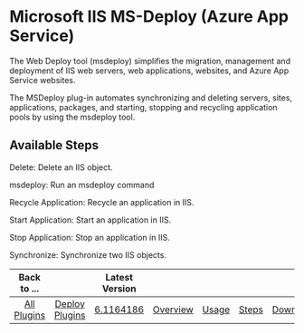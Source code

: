 
# Microsoft IIS MS-Deploy (Azure App Service)

The Web Deploy tool (msdeploy) simplifies the migration, management and deployment of IIS web servers, web applications, websites, and Azure App Service websites.

The MSDeploy plug-in automates synchronizing and deleting servers, sites, applications, packages, and starting, stopping and recycling application pools by using the msdeploy tool.


## Available Steps

Delete: Delete an IIS object.

msdeploy: Run an msdeploy command

Recycle Application: Recycle an application in IIS.

Start Application: Start an application in IIS.

Stop Application: Stop an application in IIS.

Synchronize: Synchronize two IIS objects.



|Back to ...||Latest Version|||||
| :---: | :---: | :---: | :---: | :---: | :---: | :---: |
|[All Plugins](../../index.md)|[Deploy Plugins](../README.md)|[6.1164186](https://raw.githubusercontent.com/UrbanCode/IBM-UCD-PLUGINS/main/files/IIS-MSDeploy/ucd-IIS-MSDeploy-6.1164186.zip)|[Overview](overview.md)|[Usage](usage.md)|[Steps](steps.md)|[Downloads](downloads.md)|
